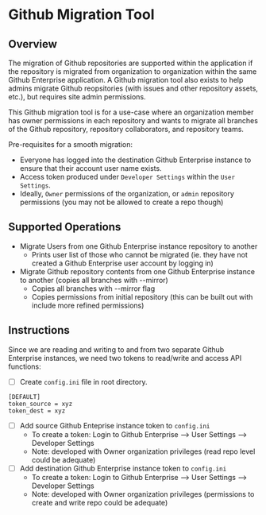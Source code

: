 # Github Migration Tool

## Overview

The migration of Github repositories are supported within the application if the repository is migrated from organization to organization within the same Github Enterprise application. A Github migration tool also exists to help admins migrate Github reopsitories (with issues and other repository assets, etc.), but requires site admin permissions.

This Github migration tool is for a use-case where an organization member has owner permissions in each repository and wants to migrate all branches of the Github repository, repository collaborators, and repository teams.

Pre-requisites for a smooth migration:

- Everyone has logged into the destination Github Enterprise instance to ensure that their account user name exists.
- Access token produced under `Developer Settings` within the `User Settings`.
- Ideally, `Owner` permissions of the organization, or `admin` repository permissions (you may not be allowed to create a repo though)

## Supported Operations

- Migrate Users from one Github Enterprise instance repository to another 
  - Prints user list of those who cannot be migrated (ie. they have not created a Github Enterprise user account by logging in)
- Migrate Github repository contents from one Github Enterprise instance to another (copies all branches with --mirror)
  - Copies all branches with --mirror flag
  - Copies permissions from initial repository (this can be built out with include more refined permissions)

## Instructions

Since we are reading and writing to and from two separate Github Enterprise instances, we need two tokens to read/write and access API functions:

- [ ] Create `config.ini` file in root directory.

```
[DEFAULT]
token_source = xyz
token_dest = xyz
```

- [ ] Add source Github Enteprise instance token to `config.ini`
  - To create a token: Login to Github Enterprise --> User Settings --> Developer Settings
  - Note: developed with Owner organization privileges (read repo level could be adequate)
- [ ] Add destination Github Enterprise instance token to `config.ini`
  - To create a token: Login to Github Enterprise --> User Settings --> Developer Settings
  - Note: developed with Owner organization privileges (permissions to create and write repo could be adequate)

